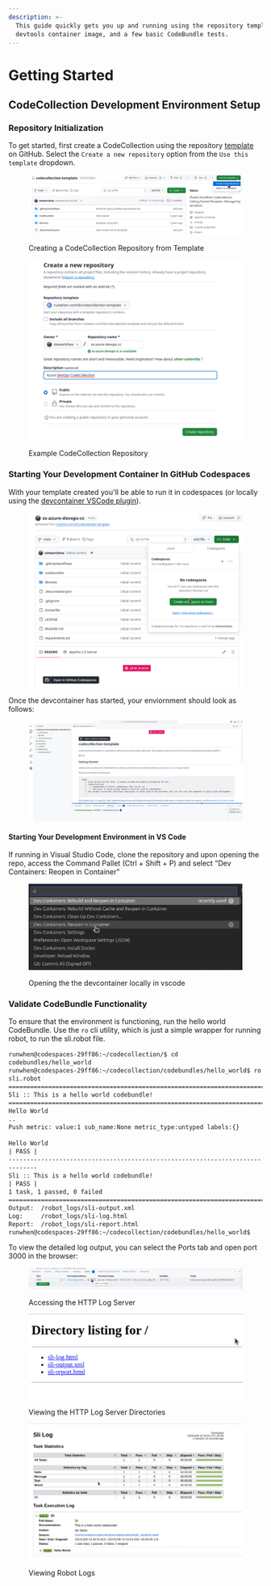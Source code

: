 ```yaml
---
description: >-
  This guide quickly gets you up and running using the repository template, the
  devtools container image, and a few basic CodeBundle tests.
---
```


# Getting Started

## CodeCollection Development Environment Setup

### Repository Initialization

To get started, first create a CodeCollection using the repository [template ](https://github.com/runwhen-contrib/codecollection-template)on GitHub. Select the `Create a new repository` option from the `Use this template` dropdown.

<figure><img src="../.gitbook/assets/image (11).png" alt=""><figcaption><p>Creating a CodeCollection Repository from Template</p></figcaption></figure>

<figure><img src="../.gitbook/assets/image (13).png" alt=""><figcaption><p>Example CodeCollection Repository</p></figcaption></figure>

### Starting Your Development Container In GitHub Codespaces

With your template created you'll be able to run it in codespaces (or locally using the [devcontainer VSCode plugin](https://marketplace.visualstudio.com/items?itemName=ms-vscode-remote.remote-containers)).

<figure><img src="../.gitbook/assets/image (14).png" alt=""><figcaption></figcaption></figure>

Once the devcontainer has started, your enviornment should look as follows:&#x20;

<figure><img src="../.gitbook/assets/image (16).png" alt=""><figcaption></figcaption></figure>

#### Starting Your Development Environment in VS Code

If running in Visual Studio Code, clone the repository and upon opening the repo, access the Command Pallet (Ctrl + Shift + P) and select "Dev Containers: Reopen in Container"

<figure><img src="../.gitbook/assets/image (17).png" alt=""><figcaption><p>Opening the the devcontainer locally in vscode</p></figcaption></figure>





### Validate CodeBundle Functionality

To ensure that the environment is functioning, run the hello world CodeBundle. Use the `ro` cli utility, which is just a simple wrapper for running robot, to run the sli.robot file.&#x20;

```
runwhen@codespaces-29ff86:~/codecollection/$ cd codebundles/hello_world
runwhen@codespaces-29ff86:~/codecollection/codebundles/hello_world$ ro sli.robot 
==============================================================================
Sli :: This is a hello world codebundle!                                      
==============================================================================
Hello World                                                           ..
Push metric: value:1 sub_name:None metric_type:untyped labels:{}

Hello World                                                           | PASS |
------------------------------------------------------------------------------
Sli :: This is a hello world codebundle!                              | PASS |
1 task, 1 passed, 0 failed
==============================================================================
Output:  /robot_logs/sli-output.xml
Log:     /robot_logs/sli-log.html
Report:  /robot_logs/sli-report.html
runwhen@codespaces-29ff86:~/codecollection/codebundles/hello_world$ 
```

To view the detailed log output, you can select the Ports tab and open port 3000 in the browser:&#x20;

<figure><img src="../.gitbook/assets/image (19).png" alt=""><figcaption><p>Accessing the HTTP Log Server</p></figcaption></figure>

<div align="left" data-full-width="false">

<figure><img src="../.gitbook/assets/image (20).png" alt=""><figcaption><p>Viewing the HTTP Log Server Directories</p></figcaption></figure>

</div>

<figure><img src="../.gitbook/assets/image (22).png" alt=""><figcaption><p>Viewing Robot Logs</p></figcaption></figure>



